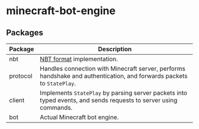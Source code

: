 # minecraft-bot-engine

## Packages

Package | Description
--- | ---
nbt | [NBT format](https://wiki.vg/NBT) implementation.
protocol | Handles connection with Minecraft server, performs handshake and authentication, and forwards packets to `StatePlay`.
client | Implements `StatePlay` by parsing server packets into typed events, and sends requests to server using commands.
bot | Actual Minecraft bot engine.
